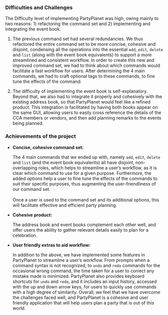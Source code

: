 ### Difficulties and Challenges

The Difficulty level of implementing PartyPlanet was high, owing mainly to two reasons: 1) refactoring the command set and 2) implementing and integrating the event book.

1. The previous command set had several redundancies. We thus refactored the entire command set to be more concise, cohesive and disjoint, condensing all the operations into the essential `add`, `edit`, `delete` and `list` (along with the event book equivalents) to support a more streamlined and consistent workflow. In order to create this new and improved command set, we had to think about which commands would facilitate a fast workflow for users. After determining the 4 main commands, we had to craft optional tags to these commands, to fine tune the effects of the command.

2. The difficulty of implementing the event book is self-explanatory. Beyond that, we also had to integrate it properly and cohesively with the existing address book, so that PartyPlanet would feel like a refined product. This integration is facilitated by having both books appear on the same GUI, allowing users to easily cross reference the details of the CCA members or vendors, and then add planning remarks to the events being planned.

### Achievements of the project

* **Concise, cohesive command set:**

   The 4 main commands that we ended up with, namely `add`, `edit`, `delete` and `list` (and the event book equivalents) all have disjoint, non-overlapping roles, which helps to streamline a user’s workflow, as it is clear which command to use for a given purpose. Furthermore, the added options help a user to fine tune the effects of the commands to suit their specific purposes, thus augmenting the user-friendliness of our command set.<br><br>
   Once a user is used to the command set and its additional options, this will facilitate effective and efficient party planning.


* **Cohesive product:**

   The address book and event books complement each other well, and offer users the ability to gather relevant details easily to plan for a celebration.


*  **User friendly extras to aid workflow:**

    In addition to the above, we have implemented some features in PartyPlanet to streamline a user’s workflow. From prompts when a command syntax is not recognized, to `undo` and `redo` commands for the occasional wrong command, the time taken for a user to correct any mistake made is minimized.
    PartyPlanet also provides keyboard shortcuts for `undo` and `redo`, and it includes an input history, accessed with the up and down arrow keys, for users to quickly use commands with a high degree of similarity.
    Overall, we feel that we have overcome the challenges faced well, and PartyPlanet is a cohesive and user friendly application that will help users plan a party that is out of this world.

